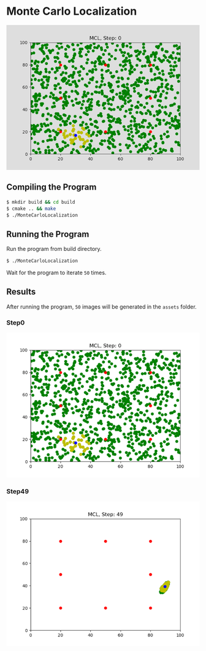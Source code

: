 # Monte Carlo Localization
 ![alt text](assets/mcl.gif)
## Compiling the Program
```sh
$ mkdir build && cd build
$ cmake .. && make
$ ./MonteCarloLocalization
```

## Running the Program
Run the program from build directory.
```sh
$ ./MonteCarloLocalization
```
Wait for the program to iterate `50` times.

## Results
After running the program, `50` images will be generated in the `assets` folder.
### Step0
![alt text](assets/Step0.png)
### Step49
![alt text](assets/Step49.png)


